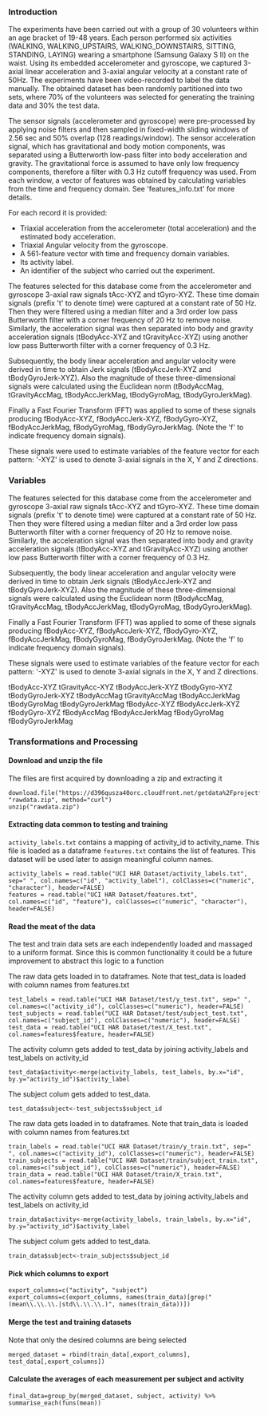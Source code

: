 ### Introduction
The experiments have been carried out with a group of 30 volunteers within an age bracket of 19-48 years. Each person performed six activities (WALKING, WALKING_UPSTAIRS, WALKING_DOWNSTAIRS, SITTING, STANDING, LAYING) wearing a smartphone (Samsung Galaxy S II) on the waist. Using its embedded accelerometer and gyroscope, we captured 3-axial linear acceleration and 3-axial angular velocity at a constant rate of 50Hz. The experiments have been video-recorded to label the data manually. The obtained dataset has been randomly partitioned into two sets, where 70% of the volunteers was selected for generating the training data and 30% the test data.

The sensor signals (accelerometer and gyroscope) were pre-processed by applying noise filters and then sampled in fixed-width sliding windows of 2.56 sec and 50% overlap (128 readings/window). The sensor acceleration signal, which has gravitational and body motion components, was separated using a Butterworth low-pass filter into body acceleration and gravity. The gravitational force is assumed to have only low frequency components, therefore a filter with 0.3 Hz cutoff frequency was used. From each window, a vector of features was obtained by calculating variables from the time and frequency domain. See 'features_info.txt' for more details.

For each record it is provided:

- Triaxial acceleration from the accelerometer (total acceleration) and the estimated body acceleration.
- Triaxial Angular velocity from the gyroscope.
- A 561-feature vector with time and frequency domain variables.
- Its activity label.
- An identifier of the subject who carried out the experiment.

The features selected for this database come from the accelerometer and gyroscope 3-axial raw signals tAcc-XYZ and tGyro-XYZ. These time domain signals (prefix 't' to denote time) were captured at a constant rate of 50 Hz. Then they were filtered using a median filter and a 3rd order low pass Butterworth filter with a corner frequency of 20 Hz to remove noise. Similarly, the acceleration signal was then separated into body and gravity acceleration signals (tBodyAcc-XYZ and tGravityAcc-XYZ) using another low pass Butterworth filter with a corner frequency of 0.3 Hz.

Subsequently, the body linear acceleration and angular velocity were derived in time to obtain Jerk signals (tBodyAccJerk-XYZ and tBodyGyroJerk-XYZ). Also the magnitude of these three-dimensional signals were calculated using the Euclidean norm (tBodyAccMag, tGravityAccMag, tBodyAccJerkMag, tBodyGyroMag, tBodyGyroJerkMag).

Finally a Fast Fourier Transform (FFT) was applied to some of these signals producing fBodyAcc-XYZ, fBodyAccJerk-XYZ, fBodyGyro-XYZ, fBodyAccJerkMag, fBodyGyroMag, fBodyGyroJerkMag. (Note the 'f' to indicate frequency domain signals).

These signals were used to estimate variables of the feature vector for each pattern:
'-XYZ' is used to denote 3-axial signals in the X, Y and Z directions.


### Variables

The features selected for this database come from the accelerometer and gyroscope 3-axial raw signals tAcc-XYZ and tGyro-XYZ. These time domain signals (prefix 't' to denote time) were captured at a constant rate of 50 Hz. Then they were filtered using a median filter and a 3rd order low pass Butterworth filter with a corner frequency of 20 Hz to remove noise. Similarly, the acceleration signal was then separated into body and gravity acceleration signals (tBodyAcc-XYZ and tGravityAcc-XYZ) using another low pass Butterworth filter with a corner frequency of 0.3 Hz.

Subsequently, the body linear acceleration and angular velocity were derived in time to obtain Jerk signals (tBodyAccJerk-XYZ and tBodyGyroJerk-XYZ). Also the magnitude of these three-dimensional signals were calculated using the Euclidean norm (tBodyAccMag, tGravityAccMag, tBodyAccJerkMag, tBodyGyroMag, tBodyGyroJerkMag).

Finally a Fast Fourier Transform (FFT) was applied to some of these signals producing fBodyAcc-XYZ, fBodyAccJerk-XYZ, fBodyGyro-XYZ, fBodyAccJerkMag, fBodyGyroMag, fBodyGyroJerkMag. (Note the 'f' to indicate frequency domain signals).

These signals were used to estimate variables of the feature vector for each pattern:
'-XYZ' is used to denote 3-axial signals in the X, Y and Z directions.

tBodyAcc-XYZ
tGravityAcc-XYZ
tBodyAccJerk-XYZ
tBodyGyro-XYZ
tBodyGyroJerk-XYZ
tBodyAccMag
tGravityAccMag
tBodyAccJerkMag
tBodyGyroMag
tBodyGyroJerkMag
fBodyAcc-XYZ
fBodyAccJerk-XYZ
fBodyGyro-XYZ
fBodyAccMag
fBodyAccJerkMag
fBodyGyroMag
fBodyGyroJerkMag

### Transformations and Processing

#### Download and unzip the file

The files are first acquired by downloading a zip and extracting it

```
download.file("https://d396qusza40orc.cloudfront.net/getdata%2Fprojectfiles%2FUCI%20HAR%20Dataset.zip", "rawdata.zip", method="curl")
unzip("rawdata.zip")
```

#### Extracting data common to testing and training

`activity_labels.txt` contains a mapping of activity_id to activity_name.  This file is loaded as a dataframe
`features.txt` contains the list of features.  This dataset will be used later to assign meaningful column names.

```
activity_labels = read.table("UCI HAR Dataset/activity_labels.txt", sep=" ", col.names=c("id", "activity_label"), colClasses=c("numeric", "character"), header=FALSE)
features = read.table("UCI HAR Dataset/features.txt", col.names=c("id", "feature"), colClasses=c("numeric", "character"), header=FALSE)
```

#### Read the meat of the data
The test and train data sets are each independently loaded and massaged to a uniform format.  Since this is common functionality it could be a future improvement to abstract this logic to a function

The raw data gets loaded in to dataframes.  Note that test_data is loaded with column names from features.txt
```
test_labels = read.table("UCI HAR Dataset/test/y_test.txt", sep=" ", col.names=c("activity_id"), colClasses=c("numeric"), header=FALSE)
test_subjects = read.table("UCI HAR Dataset/test/subject_test.txt", col.names=c("subject_id"), colClasses=c("numeric"), header=FALSE)
test_data = read.table("UCI HAR Dataset/test/X_test.txt", col.names=features$feature, header=FALSE)
```

The activity column gets added to test_data by joining activity_labels and test_labels on activity_id

```
test_data$activity<-merge(activity_labels, test_labels, by.x="id", by.y="activity_id")$activity_label
```

The subject colum gets added to test_data.  

```
test_data$subject<-test_subjects$subject_id
```

The raw data gets loaded in to dataframes.  Note that train_data is loaded with column names from features.txt

```
train_labels = read.table("UCI HAR Dataset/train/y_train.txt", sep=" ", col.names=c("activity_id"), colClasses=c("numeric"), header=FALSE)
train_subjects = read.table("UCI HAR Dataset/train/subject_train.txt", col.names=c("subject_id"), colClasses=c("numeric"), header=FALSE)
train_data = read.table("UCI HAR Dataset/train/X_train.txt", col.names=features$feature, header=FALSE)
```

The activity column gets added to test_data by joining activity_labels and test_labels on activity_id

```
train_data$activity<-merge(activity_labels, train_labels, by.x="id", by.y="activity_id")$activity_label
```

The subject colum gets added to test_data.  

```
train_data$subject<-train_subjects$subject_id
```

#### Pick which columns to export

```
export_columns=c("activity", "subject")
export_columns=c(export_columns, names(train_data)[grep("(mean\\.\\.\\.|std\\.\\.\\.)", names(train_data))])
```

#### Merge the test and training datasets

Note that only the desired columns are being selected

```
merged_dataset = rbind(train_data[,export_columns], test_data[,export_columns])
```

#### Calculate the averages of each measurement per subject and activity

```
final_data=group_by(merged_dataset, subject, activity) %>% summarise_each(funs(mean))
```
